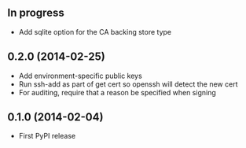 ## In progress
- Add sqlite option for the CA backing store type

## 0.2.0 (2014-02-25)
- Add environment-specific public keys
- Run ssh-add as part of get cert so openssh will detect the new cert
- For auditing, require that a reason be specified when signing

## 0.1.0 (2014-02-04)
- First PyPI release
